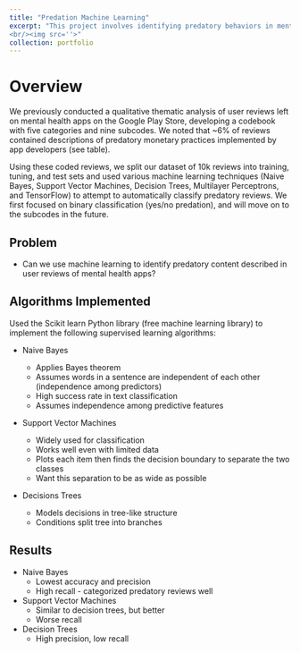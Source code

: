 ```yaml
---
title: "Predation Machine Learning"
excerpt: "This project involves identifying predatory behaviors in mental health apps using training data to generate a model for analyzing large datasets of user reviews.
<br/><img src=''>"
collection: portfolio
---
```


# Overview

We previously conducted a qualitative thematic analysis of user reviews left on mental health apps on the Google Play Store, developing a codebook with five categories and nine subcodes. We noted that ~6% of reviews contained descriptions of predatory monetary practices implemented by app developers (see table).

Using these coded reviews, we split our dataset of 10k reviews into training, tuning, and test sets and used various machine learning techniques (Naive Bayes, Support Vector Machines, Decision Trees, Multilayer Perceptrons, and TensorFlow) to attempt to automatically classify predatory reviews. We first focused on binary classification (yes/no predation), and will move on to the subcodes in the future.

## Problem
* Can we use machine learning to identify predatory content described in user reviews of mental health apps?

## Algorithms Implemented
Used the Scikit learn Python library (free machine learning library) to implement the following supervised learning algorithms:
* Naive Bayes
  * Applies Bayes theorem
  * Assumes words in a sentence are independent of each other (independence among predictors)
  * High success rate in text classification
  * Assumes independence among predictive features

* Support Vector Machines
  * Widely used for classification
  * Works well even with limited data 
  * Plots each item then finds the decision boundary to separate the two classes
  * Want this separation to be as wide as possible

* Decisions Trees
  * Models decisions in tree-like structure
  * Conditions split tree into branches

## Results
* Naive Bayes
  * Lowest accuracy and precision
  * High recall - categorized predatory reviews well
* Support Vector Machines
  * Similar to decision trees, but better
  * Worse recall
* Decision Trees
  * High precision, low recall



